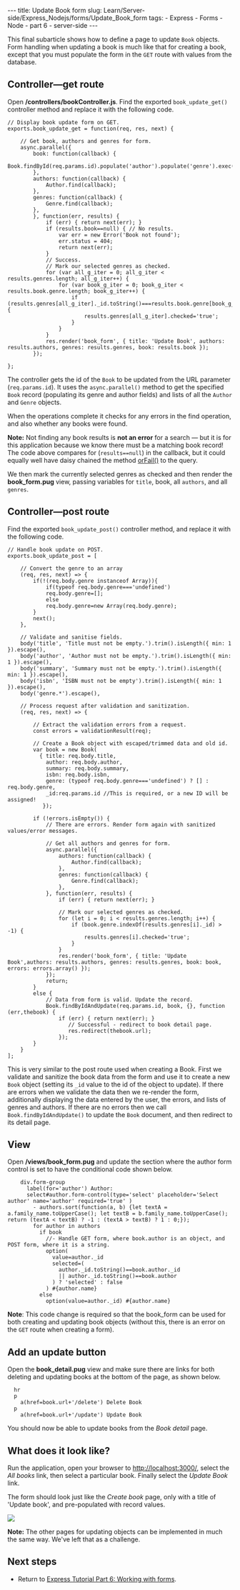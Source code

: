 --- title: Update Book form slug: Learn/Server-side/Express_Nodejs/forms/Update_Book_form tags: - Express - Forms - Node - part 6 - server-side ---

This final subarticle shows how to define a page to update `Book` objects. Form handling when updating a book is much like that for creating a book, except that you must populate the form in the `GET` route with values from the database.

## <span class="highlight-span">Controller—get route</span>

Open **/controllers/bookController.js**. Find the exported `book_update_get()` controller method and replace it with the following code.

    // Display book update form on GET.
    exports.book_update_get = function(req, res, next) {

        // Get book, authors and genres for form.
        async.parallel({
            book: function(callback) {
                Book.findById(req.params.id).populate('author').populate('genre').exec(callback);
            },
            authors: function(callback) {
                Author.find(callback);
            },
            genres: function(callback) {
                Genre.find(callback);
            },
            }, function(err, results) {
                if (err) { return next(err); }
                if (results.book==null) { // No results.
                    var err = new Error('Book not found');
                    err.status = 404;
                    return next(err);
                }
                // Success.
                // Mark our selected genres as checked.
                for (var all_g_iter = 0; all_g_iter < results.genres.length; all_g_iter++) {
                    for (var book_g_iter = 0; book_g_iter < results.book.genre.length; book_g_iter++) {
                        if (results.genres[all_g_iter]._id.toString()===results.book.genre[book_g_iter]._id.toString()) {
                            results.genres[all_g_iter].checked='true';
                        }
                    }
                }
                res.render('book_form', { title: 'Update Book', authors: results.authors, genres: results.genres, book: results.book });
            });

    };

The controller gets the id of the `Book` to be updated from the URL parameter (`req.params.id`). It uses the `async.parallel()` method to get the specified `Book` record (populating its genre and author fields) and lists of all the `Author` and `Genre` objects.

When the operations complete it checks for any errors in the find operation, and also whether any books were found.

**Note:** Not finding any book results is **not an error** for a search — but it is for this application because we know there must be a matching book record! The code above compares for (`results==null`) in the callback, but it could equally well have daisy chained the method [orFail()](https://mongoosejs.com/docs/api.html#query_Query-orFail) to the query.

We then mark the currently selected genres as checked and then render the **book_form.pug** view, passing variables for `title`, book, all `authors`, and all `genres`.

## <span class="highlight-span">Controller—post route</span>

Find the exported `book_update_post()` controller method, and replace it with the following code.

    // Handle book update on POST.
    exports.book_update_post = [

        // Convert the genre to an array
        (req, res, next) => {
            if(!(req.body.genre instanceof Array)){
                if(typeof req.body.genre==='undefined')
                req.body.genre=[];
                else
                req.body.genre=new Array(req.body.genre);
            }
            next();
        },

        // Validate and sanitise fields.
        body('title', 'Title must not be empty.').trim().isLength({ min: 1 }).escape(),
        body('author', 'Author must not be empty.').trim().isLength({ min: 1 }).escape(),
        body('summary', 'Summary must not be empty.').trim().isLength({ min: 1 }).escape(),
        body('isbn', 'ISBN must not be empty').trim().isLength({ min: 1 }).escape(),
        body('genre.*').escape(),

        // Process request after validation and sanitization.
        (req, res, next) => {

            // Extract the validation errors from a request.
            const errors = validationResult(req);

            // Create a Book object with escaped/trimmed data and old id.
            var book = new Book(
              { title: req.body.title,
                author: req.body.author,
                summary: req.body.summary,
                isbn: req.body.isbn,
                genre: (typeof req.body.genre==='undefined') ? [] : req.body.genre,
                _id:req.params.id //This is required, or a new ID will be assigned!
               });

            if (!errors.isEmpty()) {
                // There are errors. Render form again with sanitized values/error messages.

                // Get all authors and genres for form.
                async.parallel({
                    authors: function(callback) {
                        Author.find(callback);
                    },
                    genres: function(callback) {
                        Genre.find(callback);
                    },
                }, function(err, results) {
                    if (err) { return next(err); }

                    // Mark our selected genres as checked.
                    for (let i = 0; i < results.genres.length; i++) {
                        if (book.genre.indexOf(results.genres[i]._id) > -1) {
                            results.genres[i].checked='true';
                        }
                    }
                    res.render('book_form', { title: 'Update Book',authors: results.authors, genres: results.genres, book: book, errors: errors.array() });
                });
                return;
            }
            else {
                // Data from form is valid. Update the record.
                Book.findByIdAndUpdate(req.params.id, book, {}, function (err,thebook) {
                    if (err) { return next(err); }
                       // Successful - redirect to book detail page.
                       res.redirect(thebook.url);
                    });
            }
        }
    ];

This is very similar to the post route used when creating a Book. First we validate and sanitize the book data from the form and use it to create a new `Book` object (setting its `_id` value to the id of the object to update). If there are errors when we validate the data then we re-render the form, additionally displaying the data entered by the user, the errors, and lists of genres and authors. If there are no errors then we call `Book.findByIdAndUpdate()` to update the `Book` document, and then redirect to its detail page.

## <span class="highlight-span">View</span>

Open **/views/book_form.pug** and update the section where the author form control is set to have the conditional code shown below.

        div.form-group
          label(for='author') Author:
          select#author.form-control(type='select' placeholder='Select author' name='author' required='true' )
            - authors.sort(function(a, b) {let textA = a.family_name.toUpperCase(); let textB = b.family_name.toUpperCase(); return (textA < textB) ? -1 : (textA > textB) ? 1 : 0;});
            for author in authors
              if book
                //- Handle GET form, where book.author is an object, and POST form, where it is a string.
                option(
                  value=author._id
                  selected=(
                    author._id.toString()==book.author._id
                    || author._id.toString()==book.author
                  ) ? 'selected' : false
                ) #{author.name}
              else
                option(value=author._id) #{author.name}

**Note**: This code change is required so that the book_form can be used for both creating and updating book objects (without this, there is an error on the `GET` route when creating a form).

## <span class="highlight-span">Add an update button</span>

Open the **book_detail.pug** view and make sure there are links for both deleting and updating books at the bottom of the page, as shown below.

      hr
      p
        a(href=book.url+'/delete') Delete Book
      p
        a(href=book.url+'/update') Update Book

You should now be able to update books from the _Book detail_ page.

## <span class="highlight-span">What does it look like?</span>

Run the application, open your browser to <a href="http://localhost:3000/" class="external external-icon">http://localhost:3000/</a>, select the _All books_ link, then select a particular book. Finally select the _Update Book_ link.

The form should look just like the _Create book_ page, only with a title of 'Update book', and pre-populated with record values.

![](locallibary_express_book_update_noerrors.png)

**Note:** The other pages for updating objects can be implemented in much the same way. We've left that as a challenge.

## Next steps

- Return to [Express Tutorial Part 6: Working with forms](/en-US/docs/Learn/Server-side/Express_Nodejs/forms).

